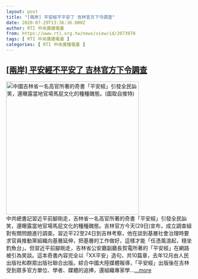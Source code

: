```yaml
---
layout: post
title: "[兩岸] 平安經不平安了 吉林官方下令調查"
date: 2020-07-29T13:36:36.000Z
author: RTI 中央廣播電臺
from: https://www.rti.org.tw/news/view/id/2073978
tags: [ RTI 中央廣播電臺 ]
categories: [ RTI 中央廣播電臺 ]
---
```

<!--1596029796000-->
[[兩岸] 平安經不平安了 吉林官方下令調查](https://www.rti.org.tw/news/view/id/2073978)
------

<div>
<img src="https://static.rti.org.tw/assets/thumbnails/2020/07/29/8cba451a860b019b09f238bc0dbba850.jpg" width="360" alt="中國吉林省一名高官所著的奇書「平安經」引發全民訕笑，還曝露當地官場馬屁文化的種種醜態。(圖取自推特)" title="中國吉林省一名高官所著的奇書「平安經」引發全民訕笑，還曝露當地官場馬屁文化的種種醜態。(圖取自推特)"><br>中共總書記習近平前腳剛走，吉林省一名高官所著的奇書「平安經」引發全民訕笑，還曝露當地官場馬屁文化的種種醜態。吉林官方今天(29日)宣布，成立調查組對有關問題進行調查。習近平22至24日到吉林考察，他在談到基層社會治理時要求官員推動黨組織向基層延伸，把基層的工作做好，這樣才能「任憑風浪起，穩坐釣魚台」。但習近平前腳剛走，吉林省公安廳副廳長賀電所著的「平安經」在網路被引為笑談。這本奇書內容完全以「XX平安」造句，共10篇章，去年12月由人民出版社和群眾出版社聯合出版。綜合中國大陸媒體報導，「平安經」出版後在吉林受到眾多官方單位、學者、媒體的追捧，還組織專家學...<a target="_blank" href="https://www.rti.org.tw/news/view/id/2073978">...more</a>
</div>
